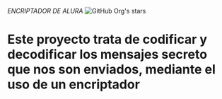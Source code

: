 <em> ENCRIPTADOR DE ALURA </em>
![GitHub Org's stars](https://img.shields.io/github/stars/camilafernanda?style=social)

<h1>Este proyecto trata de codificar y decodificar los mensajes secreto que nos son enviados, mediante el uso de un encriptador</h1>